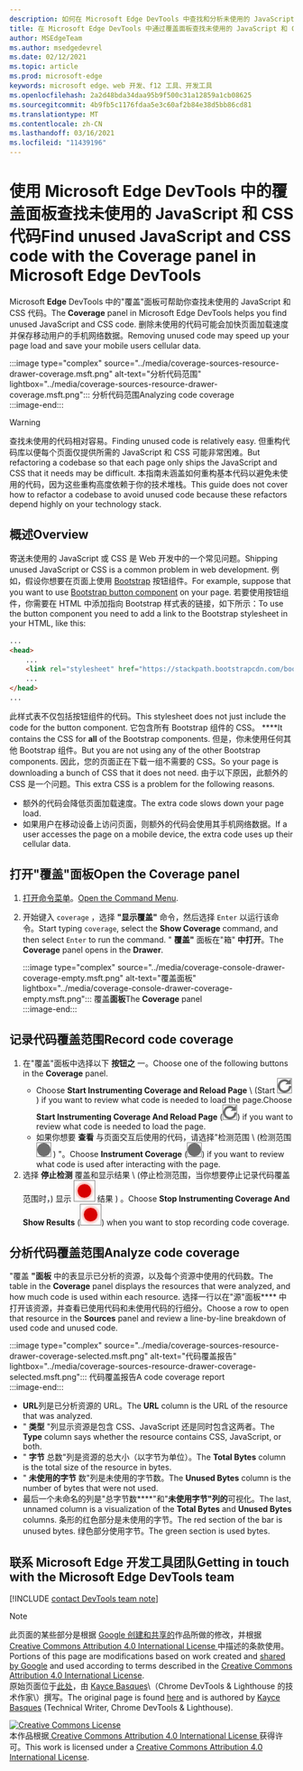```yaml
---
description: 如何在 Microsoft Edge DevTools 中查找和分析未使用的 JavaScript 和 CSS 代码。
title: 在 Microsoft Edge DevTools 中通过覆盖面板查找未使用的 JavaScript 和 CSS 代码
author: MSEdgeTeam
ms.author: msedgedevrel
ms.date: 02/12/2021
ms.topic: article
ms.prod: microsoft-edge
keywords: microsoft edge、web 开发、f12 工具、开发工具
ms.openlocfilehash: 2a2d48bda34daa95b9f500c31a12859a1cb08625
ms.sourcegitcommit: 4b9fb5c1176fdaa5e3c60af2b84e38d5bb86cd81
ms.translationtype: MT
ms.contentlocale: zh-CN
ms.lasthandoff: 03/16/2021
ms.locfileid: "11439196"
---
```

<!-- Copyright Kayce Basques 

   Licensed under the Apache License, Version 2.0 (the "License");
   you may not use this file except in compliance with the License.
   You may obtain a copy of the License at

       https://www.apache.org/licenses/LICENSE-2.0

   Unless required by applicable law or agreed to in writing, software
   distributed under the License is distributed on an "AS IS" BASIS,
   WITHOUT WARRANTIES OR CONDITIONS OF ANY KIND, either express or implied.
   See the License for the specific language governing permissions and
   limitations under the License.  -->

# <a name="find-unused-javascript-and-css-code-with-the-coverage-panel-in-microsoft-edge-devtools"></a><span data-ttu-id="72793-104">使用 Microsoft Edge DevTools 中的覆盖面板查找未使用的 JavaScript 和 CSS 代码</span><span class="sxs-lookup"><span data-stu-id="72793-104">Find unused JavaScript and CSS code with the Coverage panel in Microsoft Edge DevTools</span></span>  

<span data-ttu-id="72793-105">Microsoft **Edge** DevTools 中的"覆盖"面板可帮助你查找未使用的 JavaScript 和 CSS 代码。</span><span class="sxs-lookup"><span data-stu-id="72793-105">The **Coverage** panel in Microsoft Edge DevTools helps you find unused JavaScript and CSS code.</span></span>  <span data-ttu-id="72793-106">删除未使用的代码可能会加快页面加载速度并保存移动用户的手机网络数据。</span><span class="sxs-lookup"><span data-stu-id="72793-106">Removing unused code may speed up your page load and save your mobile users cellular data.</span></span>  

:::image type="complex" source="../media/coverage-sources-resource-drawer-coverage.msft.png" alt-text="分析代码范围" lightbox="../media/coverage-sources-resource-drawer-coverage.msft.png":::
   <span data-ttu-id="72793-108">分析代码范围</span><span class="sxs-lookup"><span data-stu-id="72793-108">Analyzing code coverage</span></span>  
:::image-end:::  

> [!WARNING]
> <span data-ttu-id="72793-109">查找未使用的代码相对容易。</span><span class="sxs-lookup"><span data-stu-id="72793-109">Finding unused code is relatively easy.</span></span>  <span data-ttu-id="72793-110">但重构代码库以便每个页面仅提供所需的 JavaScript 和 CSS 可能非常困难。</span><span class="sxs-lookup"><span data-stu-id="72793-110">But refactoring a codebase so that each page only ships the JavaScript and CSS that it needs may be difficult.</span></span>  <span data-ttu-id="72793-111">本指南未涵盖如何重构基本代码以避免未使用的代码，因为这些重构高度依赖于你的技术堆栈。</span><span class="sxs-lookup"><span data-stu-id="72793-111">This guide does not cover how to refactor a codebase to avoid unused code because these refactors depend highly on your technology stack.</span></span>  

## <a name="overview"></a><span data-ttu-id="72793-112">概述</span><span class="sxs-lookup"><span data-stu-id="72793-112">Overview</span></span>  

<span data-ttu-id="72793-113">寄送未使用的 JavaScript 或 CSS 是 Web 开发中的一个常见问题。</span><span class="sxs-lookup"><span data-stu-id="72793-113">Shipping unused JavaScript or CSS is a common problem in web development.</span></span>  <span data-ttu-id="72793-114">例如，假设你想要在页面上使用 [Bootstrap][BootstrapButtons] 按钮组件。</span><span class="sxs-lookup"><span data-stu-id="72793-114">For example, suppose that you want to use [Bootstrap button component][BootstrapButtons] on your page.</span></span>  <span data-ttu-id="72793-115">若要使用按钮组件，你需要在 HTML 中添加指向 Bootstrap 样式表的链接，如下所示：</span><span class="sxs-lookup"><span data-stu-id="72793-115">To use the button component you need to add a link to the Bootstrap stylesheet in your HTML, like this:</span></span>  

```html
...
<head>
    ...
    <link rel="stylesheet" href="https://stackpath.bootstrapcdn.com/bootstrap/4.3.1/css/bootstrap.min.css" integrity="sha384-ggOyR0iXCbMQv3Xipma34MD+dH/1fQ784/j6cY/iJTQUOhcWr7x9JvoRxT2MZw1T" crossorigin="anonymous">
    ...
</head>
...
```  

<span data-ttu-id="72793-116">此样式表不仅包括按钮组件的代码。</span><span class="sxs-lookup"><span data-stu-id="72793-116">This stylesheet does not just include the code for the button component.</span></span>  <span data-ttu-id="72793-117">它包含所有 Bootstrap 组件的 CSS。 \*\*\*\*</span><span class="sxs-lookup"><span data-stu-id="72793-117">It contains the CSS for **all** of the Bootstrap components.</span></span>  <span data-ttu-id="72793-118">但是，你未使用任何其他 Bootstrap 组件。</span><span class="sxs-lookup"><span data-stu-id="72793-118">But you are not using any of the other Bootstrap components.</span></span>  <span data-ttu-id="72793-119">因此，您的页面正在下载一组不需要的 CSS。</span><span class="sxs-lookup"><span data-stu-id="72793-119">So your page is downloading a bunch of CSS that it does not need.</span></span>  <span data-ttu-id="72793-120">由于以下原因，此额外的 CSS 是一个问题。</span><span class="sxs-lookup"><span data-stu-id="72793-120">This extra CSS is a problem for the following reasons.</span></span>  

*   <span data-ttu-id="72793-121">额外的代码会降低页面加载速度。</span><span class="sxs-lookup"><span data-stu-id="72793-121">The extra code slows down your page load.</span></span>  <!--Navigate to [Render-Blocking CSS][render].  -->  
*   <span data-ttu-id="72793-122">如果用户在移动设备上访问页面，则额外的代码会使用其手机网络数据。</span><span class="sxs-lookup"><span data-stu-id="72793-122">If a user accesses the page on a mobile device, the extra code uses up their cellular data.</span></span>  
    
<!--[render]: /web/fundamentals/performance/critical-rendering-path/render-blocking-css  -->  

## <a name="open-the-coverage-panel"></a><span data-ttu-id="72793-123">打开"覆盖"面板</span><span class="sxs-lookup"><span data-stu-id="72793-123">Open the Coverage panel</span></span>  

1.  <span data-ttu-id="72793-124">[打开命令菜单][DevToolsCommandMenu]。</span><span class="sxs-lookup"><span data-stu-id="72793-124">[Open the Command Menu][DevToolsCommandMenu].</span></span>  
1.  <span data-ttu-id="72793-125">开始键入 `coverage` ，选择 **"显示覆盖"** 命令，然后选择 `Enter` 以运行该命令。</span><span class="sxs-lookup"><span data-stu-id="72793-125">Start typing `coverage`, select the **Show Coverage** command, and then select `Enter` to run the command.</span></span>  <span data-ttu-id="72793-126">" **覆盖"** 面板在"箱" **中打开**。</span><span class="sxs-lookup"><span data-stu-id="72793-126">The **Coverage** panel opens in the **Drawer**.</span></span>  

    :::image type="complex" source="../media/coverage-console-drawer-coverage-empty.msft.png" alt-text="覆盖面板" lightbox="../media/coverage-console-drawer-coverage-empty.msft.png":::
       <span data-ttu-id="72793-128">覆盖**面板**</span><span class="sxs-lookup"><span data-stu-id="72793-128">The **Coverage** panel</span></span>  
    :::image-end:::  
    
## <a name="record-code-coverage"></a><span data-ttu-id="72793-129">记录代码覆盖范围</span><span class="sxs-lookup"><span data-stu-id="72793-129">Record code coverage</span></span>  

1.  <span data-ttu-id="72793-130">在"覆盖"面板中选择以下 **按钮之** 一。</span><span class="sxs-lookup"><span data-stu-id="72793-130">Choose one of the following buttons in the **Coverage** panel.</span></span>  
    *   <span data-ttu-id="72793-131">Choose **Start Instrumenting Coverage and Reload Page** \ (Start ![ Instrumenting Coverage and Reload Page ](../media/reload-icon.msft.png) \) if you want to review what code is needed to load the page.</span><span class="sxs-lookup"><span data-stu-id="72793-131">Choose **Start Instrumenting Coverage And Reload Page** \(![Start Instrumenting Coverage And Reload Page](../media/reload-icon.msft.png)\) if you want to review what code is needed to load the page.</span></span>  
    *   <span data-ttu-id="72793-132">如果你想要 **查看** 与页面交互后使用的代码，请选择"检测范围 \ (检测范围 ![ ](../media/record-icon.msft.png) \) "。</span><span class="sxs-lookup"><span data-stu-id="72793-132">Choose **Instrument Coverage** \(![Instrument Coverage](../media/record-icon.msft.png)\) if you want to review what code is used after interacting with the page.</span></span>  
1.  <span data-ttu-id="72793-133">选择 **停止检测** 覆盖和显示结果 \ (停止检测范围，当你想要停止记录代码覆盖范围时，) 显示 ![ ](../media/stop-icon.msft.png) 结果 \) 。</span><span class="sxs-lookup"><span data-stu-id="72793-133">Choose **Stop Instrumenting Coverage And Show Results** \(![Stop Instrumenting Coverage And Show Results](../media/stop-icon.msft.png)\) when you want to stop recording code coverage.</span></span>  
    
## <a name="analyze-code-coverage"></a><span data-ttu-id="72793-134">分析代码覆盖范围</span><span class="sxs-lookup"><span data-stu-id="72793-134">Analyze code coverage</span></span>  

<span data-ttu-id="72793-135">"覆盖 **"面板** 中的表显示已分析的资源，以及每个资源中使用的代码数。</span><span class="sxs-lookup"><span data-stu-id="72793-135">The table in the **Coverage** panel displays the resources that were analyzed, and how much code is used within each resource.</span></span>  <span data-ttu-id="72793-136">选择一行以在"源"面板\*\*\*\* 中打开该资源，并查看已使用代码和未使用代码的行细分。</span><span class="sxs-lookup"><span data-stu-id="72793-136">Choose a row to open that resource in the **Sources** panel and review a line-by-line breakdown of used code and unused code.</span></span>  

:::image type="complex" source="../media/coverage-sources-resource-drawer-coverage-selected.msft.png" alt-text="代码覆盖报告" lightbox="../media/coverage-sources-resource-drawer-coverage-selected.msft.png":::
   <span data-ttu-id="72793-138">代码覆盖报告</span><span class="sxs-lookup"><span data-stu-id="72793-138">A code coverage report</span></span>  
:::image-end:::  

*   <span data-ttu-id="72793-139">**URL**列是已分析资源的 URL。</span><span class="sxs-lookup"><span data-stu-id="72793-139">The **URL** column is the URL of the resource that was analyzed.</span></span>  
*   <span data-ttu-id="72793-140">" **类型** "列显示资源是包含 CSS、JavaScript 还是同时包含这两者。</span><span class="sxs-lookup"><span data-stu-id="72793-140">The **Type** column says whether the resource contains CSS, JavaScript, or both.</span></span>  
*   <span data-ttu-id="72793-141">" **字节** 总数"列是资源的总大小（以字节为单位）。</span><span class="sxs-lookup"><span data-stu-id="72793-141">The **Total Bytes** column is the total size of the resource in bytes.</span></span>  
*   <span data-ttu-id="72793-142">" **未使用的字节** 数"列是未使用的字节数。</span><span class="sxs-lookup"><span data-stu-id="72793-142">The **Unused Bytes** column is the number of bytes that were not used.</span></span>  
*   <span data-ttu-id="72793-143">最后一个未命名的列是"总字节数\*\*\*\*"和"**未使用字节"列的**可视化。</span><span class="sxs-lookup"><span data-stu-id="72793-143">The last, unnamed column is a visualization of the **Total Bytes** and **Unused Bytes** columns.</span></span>  <span data-ttu-id="72793-144">条形的红色部分是未使用的字节。</span><span class="sxs-lookup"><span data-stu-id="72793-144">The red section of the bar is unused bytes.</span></span>  <span data-ttu-id="72793-145">绿色部分使用字节。</span><span class="sxs-lookup"><span data-stu-id="72793-145">The green section is used bytes.</span></span>  
    
## <a name="getting-in-touch-with-the-microsoft-edge-devtools-team"></a><span data-ttu-id="72793-146">联系 Microsoft Edge 开发工具团队</span><span class="sxs-lookup"><span data-stu-id="72793-146">Getting in touch with the Microsoft Edge DevTools team</span></span>  

[!INCLUDE [contact DevTools team note](../includes/contact-devtools-team-note.md)]  

<!-- links -->  

[DevToolsCommandMenu]: ../command-menu/index.md "使用 Microsoft Edge DevTools 命令菜单菜单运行|Microsoft Docs"  

[BootstrapButtons]: https://getbootstrap.com/docs/4.3/components/buttons "按钮 - Bootstrap"  

> [!NOTE]
> <span data-ttu-id="72793-149">此页面的某些部分是根据 [Google 创建和共享的][GoogleSitePolicies]作品所做的修改，并根据[ Creative Commons Attribution 4.0 International License ][CCA4IL]中描述的条款使用。</span><span class="sxs-lookup"><span data-stu-id="72793-149">Portions of this page are modifications based on work created and [shared by Google][GoogleSitePolicies] and used according to terms described in the [Creative Commons Attribution 4.0 International License][CCA4IL].</span></span>  
> <span data-ttu-id="72793-150">原始页面位于[此处](https://developers.google.com/web/tools/chrome-devtools/coverage/index)，由 [Kayce Basques][KayceBasques]\（Chrome DevTools \& Lighthouse 的技术作家\）撰写。</span><span class="sxs-lookup"><span data-stu-id="72793-150">The original page is found [here](https://developers.google.com/web/tools/chrome-devtools/coverage/index) and is authored by [Kayce Basques][KayceBasques] \(Technical Writer, Chrome DevTools \& Lighthouse\).</span></span>  

[![Creative Commons License][CCby4Image]][CCA4IL]  
<span data-ttu-id="72793-152">本作品根据[ Creative Commons Attribution 4.0 International License ][CCA4IL]获得许可。</span><span class="sxs-lookup"><span data-stu-id="72793-152">This work is licensed under a [Creative Commons Attribution 4.0 International License][CCA4IL].</span></span>  

[CCA4IL]: https://creativecommons.org/licenses/by/4.0  
[CCby4Image]: https://i.creativecommons.org/l/by/4.0/88x31.png  
[GoogleSitePolicies]: https://developers.google.com/terms/site-policies  
[KayceBasques]: https://developers.google.com/web/resources/contributors/kaycebasques  
